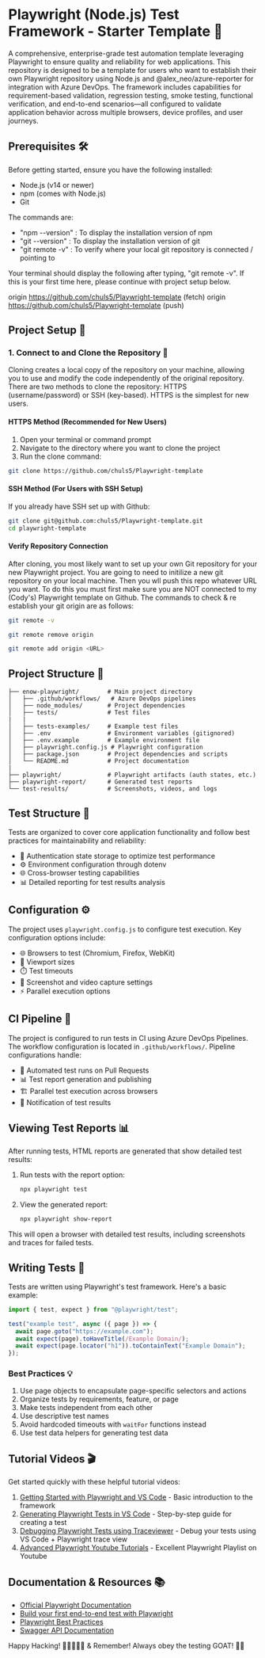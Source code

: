 # Playwright (Node.js) Test Framework - Starter Template 🚀

A comprehensive, enterprise-grade test automation template leveraging Playwright to ensure quality and reliability for web applications. This repository is designed to be a template for users who want to establish their own Playwright repository using Node.js and @alex_neo/azure-reporter for integration with Azure DevOps. The framework includes capabilities for requirement-based validation, regression testing, smoke testing, functional verification, and end-to-end scenarios—all configured to validate application behavior across multiple browsers, device profiles, and user journeys.

## Prerequisites 🛠️

Before getting started, ensure you have the following installed:

- Node.js (v14 or newer)
- npm (comes with Node.js)
- Git

The commands are:

- "npm --version" : To display the installation version of npm
- "git --version" : To display the installation version of git
- "git remote -v" : To verify where your local git repository is connected / pointing to

Your terminal should display the following after typing, "git remote -v".
If this is your first time here, please continue with project setup below.

origin https://github.com/chuls5/Playwright-template (fetch)
origin https://github.com/chuls5/Playwright-template (push)

## Project Setup 🔧

### 1. Connect to and Clone the Repository 📁

Cloning creates a local copy of the repository on your machine, allowing you to use and modify the code independently of the original repository.
There are two methods to clone the repository: HTTPS (username/password) or SSH (key-based). HTTPS is the simplest for new users.

#### HTTPS Method (Recommended for New Users)

1. Open your terminal or command prompt
2. Navigate to the directory where you want to clone the project
3. Run the clone command:

```bash
git clone https://github.com/chuls5/Playwright-template
```

#### SSH Method (For Users with SSH Setup)

If you already have SSH set up with Github:

```bash
git clone git@github.com:chuls5/Playwright-template.git
cd playwright-template
```

#### Verify Repository Connection

After cloning, you most likely want to set up your own Git repository for your new Playwright project. You are going to need to initilize a new git repository on your local machine. Then you wll push this repo whatever URL you want. To do this you must first make sure you are NOT connected to my (Cody's) Playwright template on Github. The commands to check & re establish your git origin are as follows:

```bash
git remote -v

git remote remove origin

git remote add origin <URL>
```

## Project Structure 📁

```
├── enow-playwright/        # Main project directory
│   ├── .github/workflows/   # Azure DevOps pipelines
│   ├── node_modules/       # Project dependencies
│   ├── tests/              # Test files
|   |
│   ├── tests-examples/     # Example test files
│   ├── .env                # Environment variables (gitignored)
│   ├── .env.example        # Example environment file
│   ├── playwright.config.js # Playwright configuration
│   ├── package.json        # Project dependencies and scripts
│   └── README.md           # Project documentation
|
├── playwright/             # Playwright artifacts (auth states, etc.)
├── playwright-report/      # Generated test reports
└── test-results/           # Screenshots, videos, and logs
```

## Test Structure 🧪

Tests are organized to cover core application functionality and follow best practices for maintainability and reliability:

- 🔑 Authentication state storage to optimize test performance
- ⚙️ Environment configuration through dotenv
- 🌐 Cross-browser testing capabilities
- 📊 Detailed reporting for test results analysis

## Configuration ⚙️

The project uses `playwright.config.js` to configure test execution. Key configuration options include:

- 🌐 Browsers to test (Chromium, Firefox, WebKit)
- 📱 Viewport sizes
- ⏱️ Test timeouts
- 📸 Screenshot and video capture settings
- ⚡ Parallel execution options

## CI Pipeline 🔄

The project is configured to run tests in CI using Azure DevOps Pipelines. The workflow configuration is located in `.github/workflows/`. Pipeline configurations handle:

- 🔄 Automated test runs on Pull Requests
- 📊 Test report generation and publishing
- 🏗️ Parallel test execution across browsers
- 🔔 Notification of test results

## Viewing Test Reports 📊

After running tests, HTML reports are generated that show detailed test results:

1. Run tests with the report option:

   ```bash
   npx playwright test
   ```

2. View the generated report:
   ```bash
   npx playwright show-report
   ```

This will open a browser with detailed test results, including screenshots and traces for failed tests.

## Writing Tests 📝

Tests are written using Playwright's test framework. Here's a basic example:

```javascript
import { test, expect } from "@playwright/test";

test("example test", async ({ page }) => {
  await page.goto("https://example.com");
  await expect(page).toHaveTitle(/Example Domain/);
  await expect(page.locator("h1")).toContainText("Example Domain");
});
```

### Best Practices 💡

1. Use page objects to encapsulate page-specific selectors and actions
2. Organize tests by requirements, feature, or page
3. Make tests independent from each other
4. Use descriptive test names
5. Avoid hardcoded timeouts with `waitFor` functions instead
6. Use test data helpers for generating test data

## Tutorial Videos 🎬

Get started quickly with these helpful tutorial videos:

1. [Getting Started with Playwright and VS Code](https://www.youtube.com/watch?v=Xz6lhEzgI5I) - Basic introduction to the framework
2. [Generating Playwright Tests in VS Code](https://www.youtube.com/watch?v=5XIZPqKkdBA) - Step-by-step guide for creating a test
3. [Debugging Playwright Tests using Traceviewer](https://www.youtube.com/watch?v=yP6AnTxC34s) - Debug your tests using VS Code + Playwright trace view
4. [Advanced Playwright Youtube Tutorials](https://www.youtube.com/watch?v=ePy0Xl-JpRg&list=PLUDwpEzHYYLsw33jpra65LIvX1nKWpp7-&index=3) - Excellent Playwright Playlist on Youtube

## Documentation & Resources 📚

- [Official Playwright Documentation](https://playwright.dev/docs/intro)
- [Build your first end-to-end test with Playwright](https://learn.microsoft.com/en-us/training/modules/build-with-playwright/)
- [Playwright Best Practices](https://playwright.dev/docs/best-practices)
- [Swagger API Documentation](https://api.dev-encounterservices.com/api/v2/swagger#)

Happy Hacking! 🚀👩‍💻👨‍💻 & Remember! Always obey the testing GOAT! 🐐🐐
